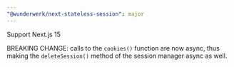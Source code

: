 ```yaml
---
"@wunderwerk/next-stateless-session": major
---
```


Support Next.js 15

BREAKING CHANGE: calls to the `cookies()` function are now async, thus making
the `deleteSession()` method of the session manager async as well.

